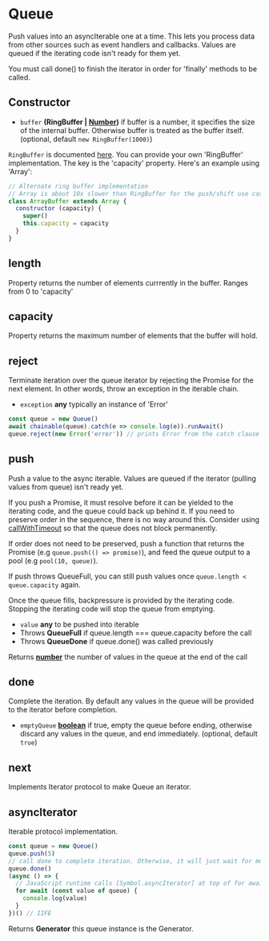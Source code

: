 # Queue

Push values into an asyncIterable one at a time. This lets you process data
from other sources such as event handlers and callbacks. Values are queued
if the iterating code isn't ready for them yet.

You must call done() to finish the iterator in order for 'finally' methods to be called.

## Constructor

-   `buffer` **(RingBuffer | [Number][15])** if buffer is a number, it specifies the size of the
    internal buffer. Otherwise buffer is treated as the buffer itself. (optional, default `new RingBuffer(1000)`)

`RingBuffer` is documented [here](https://github.com/toolbuilder/ring-buffer). You can provide your own 'RingBuffer' implementation. The key is the 'capacity' property. Here's an example using 'Array':

```javascript
// Alternate ring buffer implementation
// Array is about 10x slower than RingBuffer for the push/shift use case.
class ArrayBuffer extends Array {
  constructor (capacity) {
    super()
    this.capacity = capacity
  }
}
```


## length

Property returns the number of elements currrently in the buffer. Ranges from 0 to 'capacity'

## capacity

Property returns the maximum number of elements that the buffer will hold.

## reject

Terminate iteration over the queue iterator by rejecting the Promise for
the next element. In other words, throw an exception in the iterable chain.

-   `exception` **any** typically an instance of 'Error'

```javascript
const queue = new Queue()
await chainable(queue).catch(e => console.log(e)).runAwait()
queue.reject(new Error('error')) // prints Error from the catch clause above
```

## push

Push a value to the async iterable. Values are queued if the
iterator (pulling values from queue) isn't ready yet.

If you push a Promise, it must resolve before it can be yielded
to the iterating code, and the queue could back up behind it. If
you need to preserve order in the sequence, there is no way around
this. Consider using [callWithTimeout](./timeouts.md) so that the queue does not
block permanently.

If order does not need to be preserved, push a function that returns
the Promise (e.g `queue.push(() => promise)`), and feed the queue output
to a pool (e.g `pool(10, queue)`).

If push throws QueueFull, you can still push values once
`queue.length < queue.capacity` again.

Once the queue fills, backpressure is provided by the iterating code. Stopping
the iterating code will stop the queue from emptying.


-   `value` **any** to be pushed into iterable
-   Throws **QueueFull** if queue.length === queue.capacity before the call
-   Throws **QueueDone** if queue.done() was called previously

Returns **[number][15]** the number of values in the queue at the end of the call

## done

Complete the iteration. By default any values in the queue will
be provided to the iterator before completion.

-   `emptyQueue` **[boolean][16]** if true, empty the queue before ending,
    otherwise discard any values in the queue, and end immediately. (optional, default `true`)

## next

Implements Iterator protocol to make Queue an iterator.

## asyncIterator

Iterable protocol implementation.

```javascript
const queue = new Queue()
queue.push(5)
// call done to complete iteration. Otherwise, it will just wait for more pushes
queue.done()
(async () => {
  // JavaScript runtime calls [Symbol.asyncIterator] at top of for await ...of loop
  for await (const value of queue) {
    console.log(value)
  }
})() // IIFE
```

Returns **Generator** this queue instance is the Generator.


[15]: https://developer.mozilla.org/docs/Web/JavaScript/Reference/Global_Objects/Number

[16]: https://developer.mozilla.org/docs/Web/JavaScript/Reference/Global_Objects/Boolean
